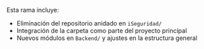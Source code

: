 Esta rama incluye:
- Eliminación del repositorio anidado en `iSeguridad/`
- Integración de la carpeta como parte del proyecto principal
- Nuevos módulos en `Backend/` y ajustes en la estructura general
